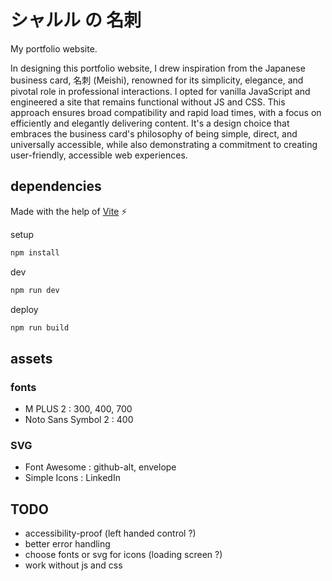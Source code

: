 # シャルル の 名刺

My portfolio website.

In designing this portfolio website, I drew inspiration from the Japanese business card, 名刺 (Meishi), renowned for its simplicity, elegance, and pivotal role in professional interactions. I opted for vanilla JavaScript and engineered a site that remains functional without JS and CSS. This approach ensures broad compatibility and rapid load times, with a focus on efficiently and elegantly delivering content. It's a design choice that embraces the business card's philosophy of being simple, direct, and universally accessible, while also demonstrating a commitment to creating user-friendly, accessible web experiences.

## dependencies

Made with the help of [Vite](https://vitejs.dev/) ⚡

setup
```sh
npm install
```

dev
```sh
npm run dev
```

deploy
```sh
npm run build
```

## assets

### fonts

- M PLUS 2 : 300, 400, 700
- Noto Sans Symbol 2 : 400

### SVG

- Font Awesome : github-alt, envelope
- Simple Icons : LinkedIn

## TODO

- accessibility-proof (left handed control ?)
- better error handling
- choose fonts or svg for icons (loading screen ?)
- work without js and css